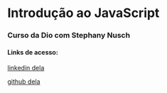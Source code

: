 # Introdução ao JavaScript
### Curso da Dio com Stephany Nusch

#### Links de acesso:

[linkedin dela](https://www.linkedin.com/in/stephanynusch/)

[github dela](https://github.com/stebsnusch)

